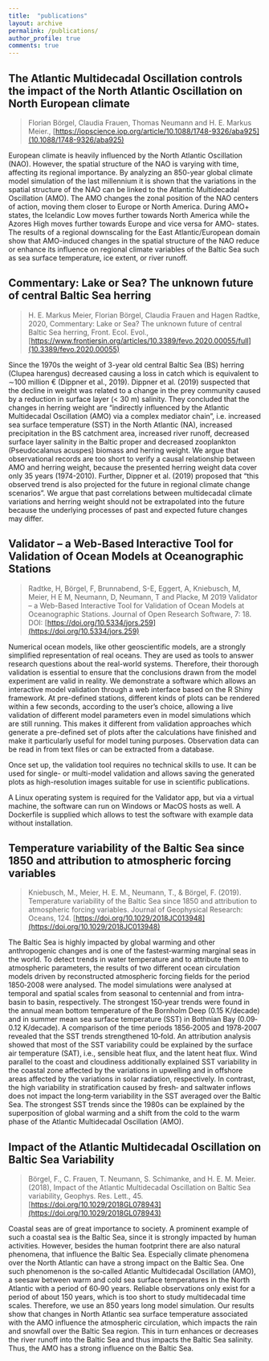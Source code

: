 ```yaml
---
title:  "publications"
layout: archive
permalink: /publications/
author_profile: true
comments: true
---
```


## The Atlantic Multidecadal Oscillation controls the impact of the North Atlantic Oscillation on North European climate

> Florian Börgel, Claudia Frauen, Thomas Neumann and H. E. Markus Meier., [https://iopscience.iop.org/article/10.1088/1748-9326/aba925](10.1088/1748-9326/aba925)

European climate is heavily influenced by the North Atlantic Oscillation (NAO). However, the spatial structure of the NAO is varying with time, affecting its regional importance. By analyzing an 850-year global climate model simulation of the last millennium it is shown that the variations in the spatial structure of the NAO can be linked to the Atlantic Multidecadal Oscillation (AMO). The AMO changes the zonal position of the NAO centers of action, moving them closer to Europe or North America. During AMO+ states, the Icelandic Low moves further towards North America while the Azores High moves further towards Europe and vice versa for AMO- states. The results of a regional downscaling for the East Atlantic/European domain show that AMO-induced changes in the spatial structure of the NAO reduce or enhance its influence on regional climate variables of the Baltic Sea such as sea surface temperature, ice extent, or river runoff.

## Commentary: Lake or Sea? The unknown future of central Baltic Sea herring
> H. E. Markus Meier,  Florian Börgel,  Claudia Frauen and  Hagen Radtke, 2020, Commentary: Lake or Sea? The unknown future of central Baltic Sea herring, Front. Ecol. Evol., [https://www.frontiersin.org/articles/10.3389/fevo.2020.00055/full](10.3389/fevo.2020.00055)

Since the 1970s the weight of 3-year old central Baltic Sea (BS) herring (Clupea harengus) decreased causing a loss in catch which is equivalent to ∼100 million € (Dippner et al., 2019). Dippner et al. (2019) suspected that the decline in weight was related to a change in the prey community caused by a reduction in surface layer (< 30 m) salinity. They concluded that the changes in herring weight are “indirectly influenced by the Atlantic Multidecadal Oscillation (AMO) via a complex mediator chain”, i.e. increased sea surface temperature (SST) in the North Atlantic (NA), increased precipitation in the BS catchment area, increased river runoff, decreased surface layer salinity in the Baltic proper and decreased zooplankton (Pseudocalanus acuspes) biomass and herring weight. We argue that observational records are too short to verify a causal relationship between AMO and herring weight, because the presented herring weight data cover only 35 years (1974-2010).
Further, Dippner et al. (2019) proposed that “this observed trend is also projected for the future in regional climate change scenarios”. We argue that past correlations between multidecadal climate variations and herring weight should not be extrapolated into the future because the underlying processes of past and expected future changes may differ.

## Validator – a Web-Based Interactive Tool for Validation of Ocean Models at Oceanographic Stations

> Radtke, H, Börgel, F, Brunnabend, S-E, Eggert, A, Kniebusch, M, Meier, H E M, Neumann, D, Neumann, T and Placke, M 2019 Validator – a Web-Based Interactive Tool for Validation of Ocean Models at Oceanographic Stations. Journal of Open Research Software, 7: 18. DOI: [https://doi.org/10.5334/jors.259](https://doi.org/10.5334/jors.259)  

Numerical ocean models, like other geoscientific models, are a strongly simplified representation of real oceans. They are used as tools to answer research questions about the real-world systems. Therefore, their thorough validation is essential to ensure that the conclusions drawn from the model experiment are valid in reality. We demonstrate a software which allows an interactive model validation through a web interface based on the R Shiny framework. At pre-defined stations, different kinds of plots can be rendered within a few seconds, according to the user’s choice, allowing a live validation of different model parameters even in model simulations which are still running. This makes it different from validation approaches which generate a pre-defined set of plots after the calculations have finished and make it particularly useful for model tuning purposes. Observation data can be read in from text files or can be extracted from a database.

Once set up, the validation tool requires no technical skills to use. It can be used for single- or multi-model validation and allows saving the generated plots as high-resolution images suitable for use in scientific publications.

A Linux operating system is required for the Validator app, but via a virtual machine, the software can run on Windows or MacOS hosts as well. A Dockerfile is supplied which allows to test the software with example data without installation.

## Temperature variability of the Baltic Sea since 1850 and attribution to atmospheric forcing variables

> Kniebusch, M., Meier, H. E. M., Neumann, T., & Börgel, F. (2019). Temperature variability of the Baltic Sea since 1850 and attribution to atmospheric forcing variables. Journal of Geophysical Research: Oceans, 124. [https://doi.org/10.1029/2018JC013948](https://doi.org/10.1029/2018JC013948)

The Baltic Sea is highly impacted by global warming and other anthropogenic changes and is one of the fastest‐warming marginal seas in the world. To detect trends in water temperature and to attribute them to atmospheric parameters, the results of two different ocean circulation models driven by reconstructed atmospheric forcing fields for the period 1850‐2008 were analysed. The model simulations were analysed at temporal and spatial scales from seasonal to centennial and from intra‐basin to basin, respectively. The strongest 150‐year trends were found in the annual mean bottom temperature of the Bornholm Deep (0.15 K/decade) and in summer mean sea surface temperature (SST) in Bothnian Bay (0.09‐0.12 K/decade). A comparison of the time periods 1856‐2005 and 1978‐2007 revealed that the SST trends strengthened 10‐fold. An attribution analysis showed that most of the SST variability could be explained by the surface air temperature (SAT), i.e., sensible heat flux, and the latent heat flux. Wind parallel to the coast and cloudiness additionally explained SST variability in the coastal zone affected by the variations in upwelling and in offshore areas affected by the variations in solar radiation, respectively. In contrast, the high variability in stratification caused by fresh‐ and saltwater inflows does not impact the long‐term variability in the SST averaged over the Baltic Sea. The strongest SST trends since the 1980s can be explained by the superposition of global warming and a shift from the cold to the warm phase of the Atlantic Multidecadal Oscillation (AMO).


## Impact of the Atlantic Multidecadal Oscillation on Baltic Sea Variability

> Börgel, F., C. Frauen, T. Neumann, S. Schimanke, and H. E. M. Meier. (2018), Impact of the Atlantic Multidecadal Oscillation on Baltic Sea variability, Geophys. Res. Lett., 45. [https://doi.org/10.1029/2018GL078943](https://doi.org/10.1029/2018GL078943)

Coastal seas are of great importance to society. A prominent example of such a coastal sea is the Baltic Sea, since it is strongly impacted by human activities. However, besides the human footprint there are also natural phenomena, that influence the Baltic Sea. Especially climate phenomena over the North Atlantic can have a strong impact on the Baltic Sea. One such phenomenon is the so‐called Atlantic Multidecadal Oscillation (AMO), a seesaw between warm and cold sea surface temperatures in the North Atlantic with a period of 60‐90 years. Reliable observations only exist for a period of about 150 years, which is too short to study multidecadal time scales. Therefore, we use an 850 years long model simulation. Our results show that changes in North Atlantic sea surface temperature associated with the AMO influence the atmospheric circulation, which impacts the rain and snowfall over the Baltic Sea region. This in turn enhances or decreases the river runoff into the Baltic Sea and thus impacts the Baltic Sea salinity. Thus, the AMO has a strong influence on the Baltic Sea.